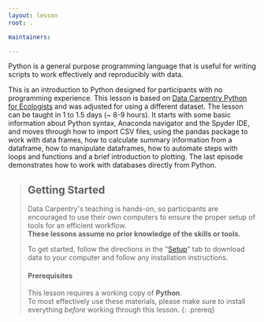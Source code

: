 ```yaml
---
layout: lesson
root: .

maintainers:

---
```


<!-- **Lesson Maintainers:** {{ page.maintainers | join: ', ' }}
-->

Python is a general purpose programming language that is useful for writing scripts to work effectively and reproducibly with data.

This is an introduction to Python designed for participants with no programming experience. This lesson is based on [Data Carpentry Python for Ecologists](https://datacarpentry.org/python-ecology-lesson/) and was adjusted for using a different dataset. The lesson can be taught in 1 to 1.5 days (~ 8-9 hours). It starts with some basic information about Python syntax, Anaconda navigator and the Spyder IDE, and moves through how to import CSV files, using the pandas package to work with data frames, how to calculate summary information from a dataframe, how to manipulate dataframes, how to automate steps with loops and functions and a brief introduction to plotting. The last episode demonstrates how to work with databases directly from Python.

> ## Getting Started
>
> Data Carpentry's teaching is hands-on, so participants are encouraged to use
> their own computers to ensure the proper setup of tools for an efficient
> workflow. <br>**These lessons assume no prior knowledge of the skills or tools.**
>
> To get started, follow the directions in the "[Setup](setup)" tab to
> download data to your computer and follow any installation instructions.
>
> #### Prerequisites
>
> This lesson requires a working copy of **Python**.
> <br>To most effectively use these materials, please make sure to install
> everything *before* working through this lesson.
{: .prereq}

<!--
> ## For Instructors
> If you are teaching this lesson in a workshop, please see the
> [Instructor notes](guide).
{: .prereq}
-->
